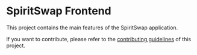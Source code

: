 # SpiritSwap Frontend

This project contains the main features of the SpiritSwap application.

If you want to contribute, please refer to the [contributing guidelines](./CONTRIBUTING.md) of this project.
